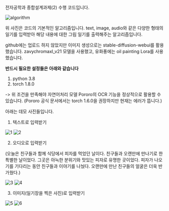 전자공학과 종합설계과제(2) 수행 코드입니다.

![algorithm](https://github.com/swlee1240/grad_design_2/assets/129383630/8d0b5b73-2f89-478b-be9b-ee68fb0a323b)

위 사진은 코드의 기본적인 알고리즘입니다.
text, image, audio와 같은 다양한 형태의 일기를 입력받아 해당 내용에 대한 그림 일기를 출력해주는 알고리즘입니다.


github에는 업로드 하지 않았지만 이미지 생성으로는 stable-diffusion-webui를 활용했습니다.
zavychromaxl_v21 모델을 사용했고, 유화풍에는 oil painting Lora를 사용했습니다.


**반드시 필요한 설정들은 아래와 같습니다**
1) python 3.8
2) torch 1.8.0

-> 위 조건을 만족해야 자연어처리 모델 Pororo의 OCR 기능을 정상적으로 활용할 수 있습니다. (Pororo 공식 문서에서는 torch 1.6.0을 권장하지만 현재는 에러가 뜹니다.)




아래는 데모 사진들입니다.

1. 텍스트로 입력받기

![1](https://github.com/swlee1240/grad_design_2/assets/129383630/48eec33e-0cc9-4a2a-9ed6-ca68e7f22487)
![2](https://github.com/swlee1240/grad_design_2/assets/129383630/1eb85066-f4d6-4974-a576-f0695b595520)

2. 오디오로 입력받기

(오늘은 친구들과 함께 식당에서 피자를 먹었던 날이다. 친구들과 오랜만에 만나기로 한 특별한 날이었다. 그곳은 아늑한 분위기와 맛있는 피자로 유명한 곳이었다. 피자가 나오기를 기다리는 동안 친구들과 이야기를 나눴다. 오랜만에 만난 친구들의 얼굴은 더욱 반가웠다.)

![3](https://github.com/swlee1240/grad_design_2/assets/129383630/7623b23f-55a4-4ca0-98da-e1ef591da59c)
![4](https://github.com/swlee1240/grad_design_2/assets/129383630/4f62ea91-b60d-47f1-9f5d-89b6680332c4)

3. 이미지(일기장을 찍은 사진)로 입력받기

![5](https://github.com/swlee1240/grad_design_2/assets/129383630/c184d976-b5ea-43e5-9e69-a095f6a6fab1)
![6](https://github.com/swlee1240/grad_design_2/assets/129383630/13fdb95e-e65f-4125-ad46-0542233e2b50)


